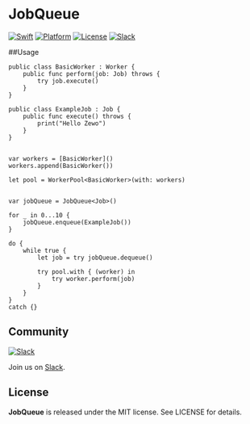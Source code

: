 JobQueue
======

[![Swift][swift-badge]][swift-url]
[![Platform][platform-badge]][platform-url]
[![License][mit-badge]][mit-url]
[![Slack][slack-badge]][slack-url]

##Usage


```
public class BasicWorker : Worker {
    public func perform(job: Job) throws {
        try job.execute()
    }
}

public class ExampleJob : Job {
    public func execute() throws {
        print("Hello Zewo")
    }
}


var workers = [BasicWorker]()
workers.append(BasicWorker())

let pool = WorkerPool<BasicWorker>(with: workers)


var jobQueue = JobQueue<Job>()

for _ in 0...10 {
    jobQueue.enqueue(ExampleJob())
}

do {
    while true {
        let job = try jobQueue.dequeue()
        
        try pool.with { (worker) in
            try worker.perform(job)
        }
    }
}
catch {}
```


## Community

[![Slack](http://s13.postimg.org/ybwy92ktf/Slack.png)](https://zewo-slackin.herokuapp.com)

Join us on [Slack](https://zewo-slackin.herokuapp.com).

License
-------

**JobQueue** is released under the MIT license. See LICENSE for details.

[swift-badge]: https://img.shields.io/badge/Swift-3.0-orange.svg?style=flat
[swift-url]: https://swift.org
[platform-badge]: https://img.shields.io/badge/Platform-Mac%20%26%20Linux-lightgray.svg?style=flat
[platform-url]: https://swift.org
[mit-badge]: https://img.shields.io/badge/License-MIT-blue.svg?style=flat
[mit-url]: https://tldrlegal.com/license/mit-license
[slack-image]: http://s13.postimg.org/ybwy92ktf/Slack.png
[slack-badge]: https://zewo-slackin.herokuapp.com/badge.svg
[slack-url]: http://slack.zewo.io

